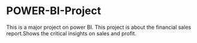 # POWER-BI-Project
This is a major project on power BI.
This project is about the financial sales report.Shows the critical insights on sales and profit.
